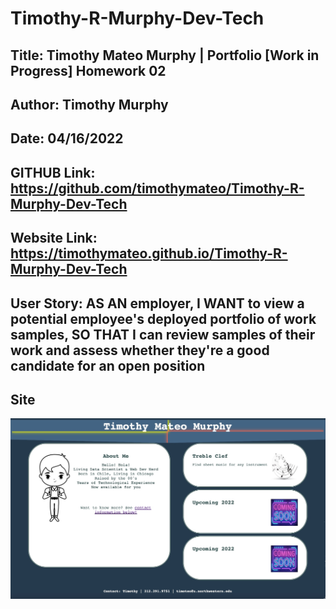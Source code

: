 # Timothy-R-Murphy-Dev-Tech

## Title: Timothy Mateo Murphy | Portfolio [Work in Progress] Homework 02

## Author: Timothy Murphy
## Date: 04/16/2022


## GITHUB Link: https://github.com/timothymateo/Timothy-R-Murphy-Dev-Tech
## Website Link: https://timothymateo.github.io/Timothy-R-Murphy-Dev-Tech

## User Story: AS AN employer, I WANT to view a potential employee's deployed portfolio of work samples, SO THAT I can review samples of their work and assess whether they're a good candidate for an open position

## Site
![The Timothy Mateo Murphy webpage is the beginning of the contrustion of an online portfolio. It has a simple About Me section with current and upcoming projects listed on right hand side. A link takes a user to the contact information at the bottom of the page.](./Assets/site/TimothyMateoMurphyPortfolio.jpg%2022-03-12-410.jpg)


